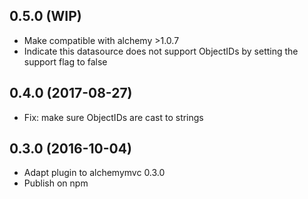 ## 0.5.0 (WIP)

* Make compatible with alchemy >1.0.7
* Indicate this datasource does not support ObjectIDs by setting the support flag to false

## 0.4.0 (2017-08-27)

* Fix: make sure ObjectIDs are cast to strings

## 0.3.0 (2016-10-04)

* Adapt plugin to alchemymvc 0.3.0
* Publish on npm